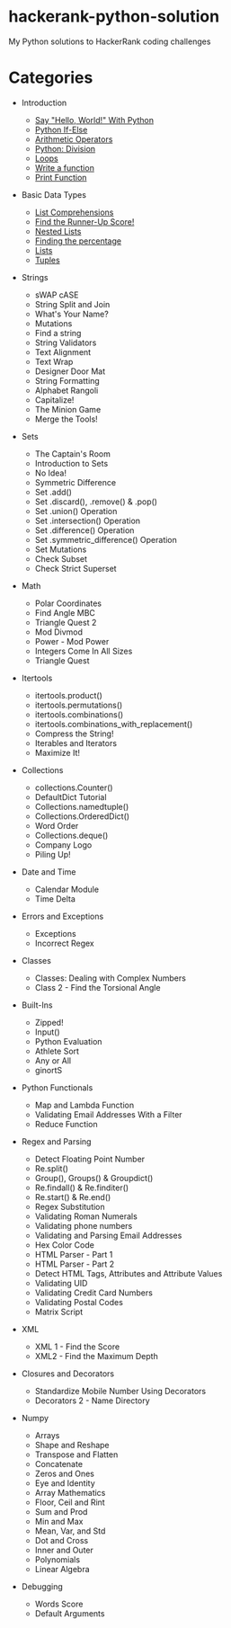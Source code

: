 # hackerank-python-solution
My Python solutions to HackerRank coding challenges

# Categories
- Introduction
  - [Say "Hello, World!" With Python](solutions/Introduction/hello_world.py)
  - [Python If-Else](solutions/Introduction/Python-If-Else)
  - [Arithmetic Operators](solutions/Introduction/Arithmetic_Operators)
  - [Python: Division](solutions/Introduction/Division)
  - [Loops](solutions/Introduction/Loops)
  - [Write a function](solutions/Introduction/Write_a_function)
  - [Print Function](solutions/Introduction/Print_Function)


- Basic Data Types
  - [List Comprehensions](solutions/Basic_Data_Types/List_Comprehensions)
  - [Find the Runner-Up Score!](solutions/Basic_Data_Types/Find_the_Runner-Up_Score)
  - [Nested Lists](solutions/Basic_Data_Types/Nested_Lists)
  - [Finding the percentage](solutions/Basic_Data_Types/Finding_the_percentage)
  - [Lists](solutions/Basic_Data_Types/Lists)
  - [Tuples](solutions/Basic_Data_Types/Tuples)


- Strings
  - sWAP cASE
  - String Split and Join
  - What's Your Name?
  - Mutations
  - Find a string
  - String Validators
  - Text Alignment
  - Text Wrap
  - Designer Door Mat
  - String Formatting
  - Alphabet Rangoli
  - Capitalize!
  - The Minion Game
  - Merge the Tools!


- Sets
  - The Captain's Room
  - Introduction to Sets
  - No Idea!
  - Symmetric Difference
  - Set .add()
  - Set .discard(), .remove() & .pop()
  - Set .union() Operation
  - Set .intersection() Operation
  - Set .difference() Operation
  - Set .symmetric_difference() Operation
  - Set Mutations
  - Check Subset
  - Check Strict Superset


- Math
  - Polar Coordinates
  - Find Angle MBC
  - Triangle Quest 2
  - Mod Divmod
  - Power - Mod Power
  - Integers Come In All Sizes
  - Triangle Quest


- Itertools
  - itertools.product()
  - itertools.permutations()
  - itertools.combinations()
  - itertools.combinations_with_replacement()
  - Compress the String!
  - Iterables and Iterators
  - Maximize It!

- Collections
  - collections.Counter()
  - DefaultDict Tutorial
  - Collections.namedtuple()
  - Collections.OrderedDict()
  - Word Order
  - Collections.deque()
  - Company Logo
  - Piling Up!


- Date and Time
  - Calendar Module
  - Time Delta


- Errors and Exceptions
  - Exceptions
  - Incorrect Regex

- Classes
  - Classes: Dealing with Complex Numbers
  - Class 2 - Find the Torsional Angle

- Built-Ins
  - Zipped!
  - Input()
  - Python Evaluation
  - Athlete Sort
  - Any or All
  - ginortS


- Python Functionals
  - Map and Lambda Function
  - Validating Email Addresses With a Filter
  - Reduce Function

- Regex and Parsing
  - Detect Floating Point Number
  - Re.split()
  - Group(), Groups() & Groupdict()
  - Re.findall() & Re.finditer()
  - Re.start() & Re.end()
  - Regex Substitution
  - Validating Roman Numerals
  - Validating phone numbers
  - Validating and Parsing Email Addresses
  - Hex Color Code
  - HTML Parser - Part 1
  - HTML Parser - Part 2
  - Detect HTML Tags, Attributes and Attribute Values
  - Validating UID
  - Validating Credit Card Numbers
  - Validating Postal Codes
  - Matrix Script

- XML
  - XML 1 - Find the Score
  - XML2 - Find the Maximum Depth

- Closures and Decorators
  - Standardize Mobile Number Using Decorators
  - Decorators 2 - Name Directory

- Numpy
  - Arrays
  - Shape and Reshape
  - Transpose and Flatten
  - Concatenate
  - Zeros and Ones
  - Eye and Identity
  - Array Mathematics
  - Floor, Ceil and Rint
  - Sum and Prod
  - Min and Max
  - Mean, Var, and Std
  - Dot and Cross
  - Inner and Outer
  - Polynomials
  - Linear Algebra


- Debugging
  - Words Score
  - Default Arguments

  
